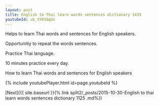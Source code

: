 ```yaml
---
layout: post
title: English to Thai learn words sentences dictionary 1435 
youtubeId: ub_VY01QqUs
---
```

 
 
Helps to learn Thai words and sentences for English speakers.

Opportunitiy to repeat the words sentences. 

Practice Thai language. 
 
10 minutes practice every day. 
 
How to learn Thai words and sentences for English speakers 
 
{% include youtubePlayer.html id=page.youtubeId %}
 
 
[Next]({{ site.baseurl }}{% link  split2/_posts/2015-10-30-English to thai learn words sentences dictionary 1125 .md%})
 
